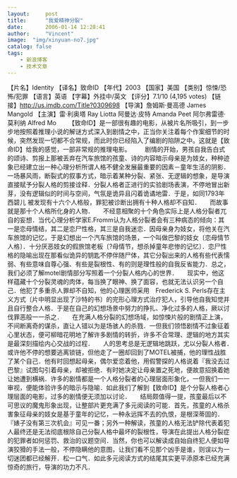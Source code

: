 ```yaml
---
layout:     post
title:      "我爱精神分裂"
date:       2006-01-14 12:28:41
author:     "Vincent"
image:  "img/xinyuan-no7.jpg"
catalog: false
tags:
    - 新浪博客
    - 技术文章
---
```




【片名】Identity 【译名】致命ID 【年代】2003 【国家】美国 【类别】惊悚/恐怖/犯罪 【语言】英语 【字幕】外挂中/英文 【评分】7.1/10 (4,195 votes) 【链接】http://us.imdb.com/Title?0309698 【导演】詹姆斯·曼高德 James Mangold 【主演】雷·利奥塔 Ray Liotta 阿曼达·皮特 Amanda Peet 阿尔弗雷德·莫利纳 Alfred Mo 
 
 
 
【致命ID】是一部很有趣的电影，从被片名所吸引，到一步步地按照着推理小说的解谜方式深入到剧情之中，正当你关注着每个作案细节的时候，突然发现一切都不合常规，而此时你已经陷入了编剧的陷阱之中。这就是【致命ID】给我的感觉，一部非常规的推理电影。
　　剧情的开始，男孩自我告白式的颂诗、剪报上那被丢弃在汽车旅馆的孩童、诗的内容暗示母亲是为妓女，种种迹象已经建立出一种心理分析所谓人格不健全发展最重要的因素－童年生活的阴影．　　一场暴风雨，断裂式的叙事方式，暗示着某种分裂、紧张、无逻辑的想象，是导演直接赋予分裂人格的剪接诠释．分裂人格者正进行的实验剧场表演，不停地冒出新芽，没有逻辑似的时间与空间，气氛是诡异且闪着诡谲地雷．于是，如同1793年 西碧儿 被发现有十六个人格般，罪犯被诊断出拥有十种人格却不自知．　　而故事就是那十个人格所化身的人物．　　不经意相聚的十个角色实际上是人格分裂者兀自的妄想．当代心理分析学家E.Fromm认为人格分裂者会有三种病态的倾向：其一是恋母情结，其二是恋尸性格，其三是自我迷恋．因母亲身为妓女，将他关在汽车旅馆的记忆，于是幻想出一个汽车旅馆的场景，一个叫做巴黎的妓女〔恋母情节人格〕．十分厌恶妓女的假旅馆老板〔?母情节，想杀掉童年悲惨的记忆〕．恋尸性格的隐喻出现在那看似诡异的钥匙不停伴随尸体，其它分裂出来的人格有些代表懦弱、有些意味自尊心强、有些是裂根性、有的则是理性般的自我反省能力．总之，我们必须了解motel剧情部分写照着一个分裂人格内心的世界．　　现实中，他这样蕴藏十个分裂灵魂的肉体，每当换了眼神、换了面容，也就无法认识另一个自己．他犯了多重杀人罪却不自知，他的心理医师采用　Frederick S. Perls存在主义方式〔片中明显出现了沙特的书〕的完形心理方式治疗犯人，引导他自我知觉并且自行整合人格．于是在自己的幻想场景中努力的挣扎、净化过多的人格，厥以讨伐罪恶般一一杀之．　　在充满人格分裂的幻想场域，如惊悚片般的剧情正上演，不间断离奇的谋杀，直让人错以为是场骇人的杀戮．一但我们领悟剧情不过象征着心里状态，便可柳暗花明地了解许多剧情的转折，许多不合常理、逻辑的地方其实是最深刻描绘内心交战的过程．　　人的思考总是无逻辑地跳跃，尤以分裂人格者．　　或许他不停的想要逃离锁链，但他走了一圈却回到了MOTEL被捕，他的理性战胜了某个自己．他有时回想起母亲，偶尔爱恋着他，用假警探的人格说着『我没去过巴黎』试图勾引着母亲，却被拒绝．有时她决定让母亲置之死地，便故意招换着她让她遭到横祸．许多的剧情都是一个人格分裂者的心理层面形象化，一但我们一一审视，便能体验许多的暗示与隐喻．如此我们了解到【致命ID】是个分裂人格者心理层面的电影，过多的剧情便无须加以讨论．　　结局颇值得一提，孩童最后以不可思议的魔鬼形象出现，让整部片更充满了多元阅读的可能．首先，孩童的人格杀害象征母亲的妓女是基于童年的记忆，一种永远挥不去的仇恨，是根深蒂固的．『婊子没有第三次机会』可见一番；另外一种解读，孩童的人格无法铲除代表着犯人最终还是无法彻底根除自己分裂人格中最坏的裂根性，导演在此提出人格分裂症的犯罪者如何惩罚、救治的议题空间．当然，你也可以解读成自始自终犯人便如导演狡猾的手法一般，不停隐瞒他的意图，让我们看不见那个凶手是谁，则误以为一切迷团都已经解开．松一口气．如此多元阅读方式的结尾其实更平添原本已经充满惊奇的旅行，导演的功力不凡．



